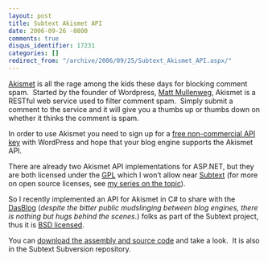 ```yaml
---
layout: post
title: Subtext Akismet API
date: 2006-09-26 -0800
comments: true
disqus_identifier: 17231
categories: []
redirect_from: "/archive/2006/09/25/Subtext_Akismet_API.aspx/"
---
```


[Akismet](http://akismet.com/) is all the rage among the kids these days
for blocking comment spam.  Started by the founder of Wordpress, [Matt
Mullenweg](http://photomatt.net/), Akismet is a RESTful web service used
to filter comment spam.  Simply submit a comment to the service and it
will give you a thumbs up or thumbs down on whether it thinks the
comment is spam.

In order to use Akismet you need to sign up for a [free non-commercial
API key](http://akismet.com/personal/) with WordPress and hope that your
blog engine supports the Akismet API.

There are already two Akismet API implementations for ASP.NET, but they
are both licensed under
the [GPL](http://www.gnu.org/copyleft/gpl.html) which I won’t allow near
[Subtext](http://subtextproject.com/) (for more on open source licenses,
see [my series on the
topic](https://haacked.com/archive/2006/01/24/DevelopersGuideToOpenSourceSoftwareLicensing.aspx)).

So I recently implemented an API for Akismet in C\# to share with the
[DasBlog](http://www.dasblog.net/) (*despite the bitter public
mudslinging between blog engines, there is nothing but hugs behind the
scenes.*) folks as part of the Subtext project, thus it is [BSD
licensed](http://www.opensource.org/licenses/bsd-license.php).

You can [download the assembly and source
code](http://tools.veloc-it.com/tabid/58/grm2id/15/Default.aspx) and
take a look.  It is also in the Subtext Subversion repository.

